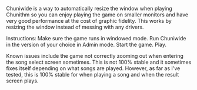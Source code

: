 Chuniwide is a way to automatically resize the window when playing Chunithm so you can enjoy playing the game on smaller monitors and have very good performance at the cost of graphic fidelity. This works by resizing the window instead of messing with any drivers. 

Instructions:
Make sure the game runs in windowed mode.
Run Chuniwide in the version of your choice in Admin mode.
Start the game.
Play.

Known issues include the game not correctly zooming out when entering the song select screen sometimes. This is not 100% stable and it sometimes fixes itself depending on what songs are played. However, as far as I've tested, this is 100% stable for when playing a song and when the result screen plays.
